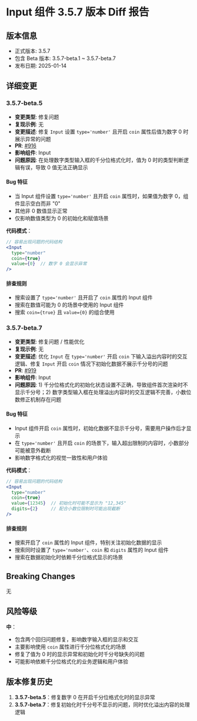 # Input 组件 3.5.7 版本 Diff 报告

## 版本信息
- 正式版本: 3.5.7
- 包含 Beta 版本: 3.5.7-beta.1 ~ 3.5.7-beta.7
- 发布日期: 2025-01-14

## 详细变更

### 3.5.7-beta.5
- **变更类型**: 修复问题
- **复现示例**: 无
- **变更描述**: 修复 `Input` 设置 `type='number'` 且开启 `coin` 属性后值为数字 0 时展示异常的问题
- **PR**: [#916](https://github.com/sheinsight/shineout-next/pull/916)
- **影响组件**: Input
- **问题原因**: 在处理数字类型输入框的千分位格式化时，值为 0 时的类型判断逻辑有误，导致 0 值无法正确显示

#### Bug 特征
- 当 Input 组件设置 `type='number'` 且开启 `coin` 属性时，如果值为数字 0，组件显示空白而非 "0"
- 其他非 0 数值显示正常
- 仅影响数值类型为 0 的初始化和赋值场景

**代码模式**：
```jsx
// 容易出现问题的代码结构
<Input
  type="number"
  coin={true}
  value={0}  // 数字 0 会显示异常
/>
```

#### 排查规则
- 搜索设置了 `type='number'` 且开启了 `coin` 属性的 Input 组件
- 搜索在数值可能为 0 的场景中使用的 Input 组件
- 搜索 `coin={true}` 且 `value={0}` 的组合使用

### 3.5.7-beta.7
- **变更类型**: 修复问题 / 性能优化
- **复现示例**: 无
- **变更描述**: 优化 `Input` 在 `type='number'` 开启 `coin` 下输入溢出内容时的交互逻辑、修复 `Input` 开启 `coin` 情况下初始化数据不展示千分号的问题
- **PR**: [#919](https://github.com/sheinsight/shineout-next/pull/919)
- **影响组件**: Input
- **问题原因**: 1) 千分位格式化的初始化状态设置不正确，导致组件首次渲染时不显示千分号；2) 数字类型输入框在处理溢出内容时的交互逻辑不完善，小数位数修正机制存在问题

#### Bug 特征
- Input 组件开启 `coin` 属性时，初始化数据不显示千分号，需要用户操作后才显示
- 在 `type='number'` 且开启 `coin` 的场景下，输入超出限制的内容时，小数部分可能被意外截断
- 影响数字格式化的视觉一致性和用户体验

**代码模式**：
```jsx
// 容易出现问题的代码结构
<Input
  type="number"
  coin={true}
  value={12345}  // 初始化时可能不显示为 "12,345"
  digits={2}     // 配合小数位限制时可能出现截断
/>
```

#### 排查规则
- 搜索开启了 `coin` 属性的 Input 组件，特别关注初始化数据的显示
- 搜索同时设置了 `type='number'`、`coin` 和 `digits` 属性的 Input 组件
- 搜索在数据初始化时依赖千分位格式显示的场景

## Breaking Changes

无

## 风险等级

**中**：
- 包含两个回归问题修复，影响数字输入框的显示和交互
- 主要影响使用 `coin` 属性进行千分位格式化的场景
- 修复了值为 0 时的显示异常和初始化时千分号缺失的问题
- 可能影响依赖千分位格式化的业务逻辑和用户体验

## 版本修复历史

1. **3.5.7-beta.5**：修复数字 0 在开启千分位格式化时的显示异常
2. **3.5.7-beta.7**：修复初始化时千分号不显示的问题，同时优化溢出内容的处理逻辑